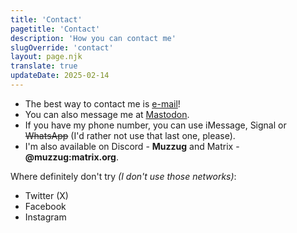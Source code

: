 ```yaml
---
title: 'Contact'
pagetitle: 'Contact'
description: 'How you can contact me'
slugOverride: 'contact'
layout: page.njk
translate: true
updateDate: 2025-02-14
---
```

- The best way to contact me is [e-mail](mailto:{{meta.email}})!
- You can also message me at [Mastodon](https://mastodon.gamedev.place/@muzzug).
- If you have my phone number, you can use iMessage, Signal or ~~WhatsApp~~ (I'd rather not use that last one, please).
- I'm also available on Discord - **Muzzug** and Matrix - **@muzzug:matrix.org**.

Where definitely don't try _(I don't use those networks)_:
- Twitter (X)
- Facebook
- Instagram  

<!-- <p class="date-changed">last modified {{ updateDate | localizedDate(lang) }}</p> -->
